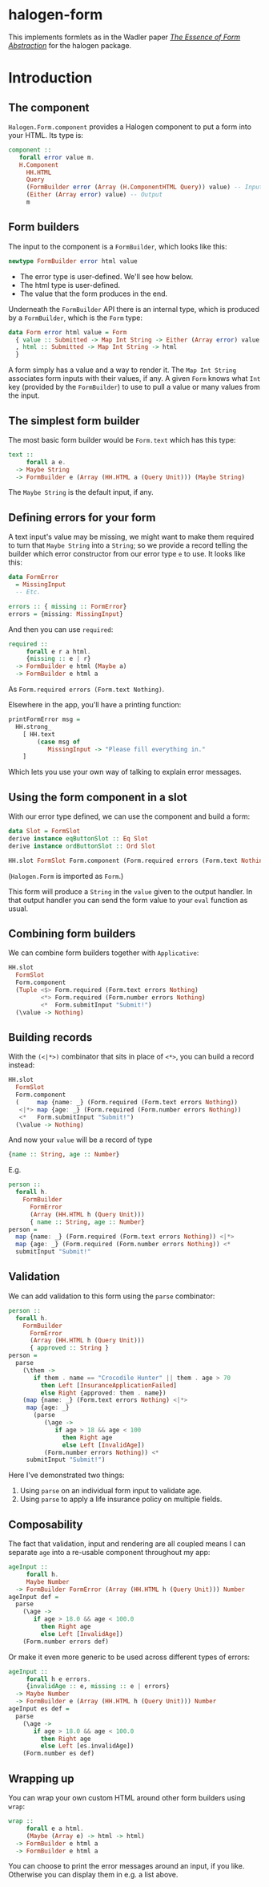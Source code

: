 # halogen-form

This implements formlets as in the Wadler paper
[_The Essence of Form Abstraction_](http://homepages.inf.ed.ac.uk/slindley/papers/formlets-essence.pdf)
for the halogen package.

# Introduction

## The component

`Halogen.Form.component` provides a Halogen component to put a form
into your HTML. Its type is:

```haskell
component ::
   forall error value m.
   H.Component
     HH.HTML
     Query
     (FormBuilder error (Array (H.ComponentHTML Query)) value) -- Input
     (Either (Array error) value) -- Output
     m
```

## Form builders

The input to the component is a `FormBuilder`, which looks like this:

``` haskell
newtype FormBuilder error html value
```

* The error type is user-defined. We'll see how below.
* The html type is user-defined.
* The value that the form produces in the end.

Underneath the `FormBuilder` API there is an internal type, which is
produced by a `FormBuilder`, which is the `Form` type:

``` haskell
data Form error html value = Form
  { value :: Submitted -> Map Int String -> Either (Array error) value
  , html :: Submitted -> Map Int String -> html
  }
```

A form simply has a value and a way to render it. The `Map Int String`
associates form inputs with their values, if any. A given `Form` knows
what `Int` key (provided by the `FormBuilder`) to use to pull a value
or many values from the input.

## The simplest form builder

The most basic form builder would be `Form.text` which has this type:

```haskell
text ::
     forall a e.
  -> Maybe String
  -> FormBuilder e (Array (HH.HTML a (Query Unit))) (Maybe String)
```

The `Maybe String` is the default input, if any.

## Defining errors for your form

A text input's value may be missing, we might want to make them
required to turn that `Maybe String` into a `String`; so we provide a
record telling the builder which error constructor from our error type
`e` to use. It looks like this:

``` haskell
data FormError
  = MissingInput
  -- Etc.

errors :: { missing :: FormError}
errors = {missing: MissingInput}
```

And then you can use `required`:

``` haskell
required ::
     forall e r a html.
     {missing :: e | r}
  -> FormBuilder e html (Maybe a)
  -> FormBuilder e html a
```

As `Form.required errors (Form.text Nothing)`.

Elsewhere in the app, you'll have a printing function:

``` haskell
printFormError msg =
  HH.strong_
    [ HH.text
        (case msg of
           MissingInput -> "Please fill everything in."
    ]
```

Which lets you use your own way of talking to explain error messages.

## Using the form component in a slot

With our error type defined, we can use the component and build a
form:

``` haskell
data Slot = FormSlot
derive instance eqButtonSlot :: Eq Slot
derive instance ordButtonSlot :: Ord Slot

HH.slot FormSlot Form.component (Form.required errors (Form.text Nothing)) (\value -> Nothing)
```

(`Halogen.Form` is imported as `Form`.)

This form will produce a `String` in the `value` given to the output
handler. In that output handler you can send the form value to your
`eval` function as usual.

## Combining form builders

We can combine form builders together with `Applicative`:

```haskell
HH.slot
  FormSlot
  Form.component
  (Tuple <$> Form.required (Form.text errors Nothing)
         <*> Form.required (Form.number errors Nothing)
         <*  Form.submitInput "Submit!")
  (\value -> Nothing)
```

## Building records

With the `(<|*>)` combinator that sits in place of `<*>`, you can
build a record instead:

```haskell
HH.slot
  FormSlot
  Form.component
  (     map {name: _} (Form.required (Form.text errors Nothing))
   <|*> map {age: _} (Form.required (Form.number errors Nothing))
   <*   Form.submitInput "Submit!")
  (\value -> Nothing)
```

And now your `value` will be a record of type

``` haskell
{name :: String, age :: Number}
```

E.g.

```haskell
person ::
  forall h.
    FormBuilder
      FormError
      (Array (HH.HTML h (Query Unit)))
      { name :: String, age :: Number}
person =
  map {name: _} (Form.required (Form.text errors Nothing)) <|*>
  map {age: _} (Form.required (Form.number errors Nothing)) <*
  submitInput "Submit!"
```

## Validation

We can add validation to this form using the `parse` combinator:

``` haskell
person ::
  forall h.
    FormBuilder
      FormError
      (Array (HH.HTML h (Query Unit)))
      { approved :: String }
person =
  parse
    (\them ->
       if them . name == "Crocodile Hunter" || them . age > 70
         then Left [InsuranceApplicationFailed]
         else Right {approved: them . name})
    (map {name: _} (Form.text errors Nothing) <|*>
     map {age: _}
       (parse
          (\age ->
             if age > 18 && age < 100
               then Right age
               else Left [InvalidAge])
          (Form.number errors Nothing)) <*
     submitInput "Submit!")
```

Here I've demonstrated two things:

1. Using `parse` on an individual form input to validate age.
2. Using `parse` to apply a life insurance policy on multiple
   fields.

## Composability

The fact that validation, input and rendering are all coupled means I
can separate `age` into a re-usable component throughout my app:

```haskell
ageInput ::
     forall h.
     Maybe Number
  -> FormBuilder FormError (Array (HH.HTML h (Query Unit))) Number
ageInput def =
  parse
    (\age ->
       if age > 18.0 && age < 100.0
         then Right age
         else Left [InvalidAge])
    (Form.number errors def)
```

Or make it even more generic to be used across different types of
errors:

``` haskell
ageInput ::
     forall h e errors.
     {invalidAge :: e, missing :: e | errors}
  -> Maybe Number
  -> FormBuilder e (Array (HH.HTML h (Query Unit))) Number
ageInput es def =
  parse
    (\age ->
       if age > 18.0 && age < 100.0
         then Right age
         else Left [es.invalidAge])
    (Form.number es def)
```

## Wrapping up

You can wrap your own custom HTML around other form builders using
`wrap`:


``` haskell
wrap ::
     forall e a html.
     (Maybe (Array e) -> html -> html)
  -> FormBuilder e html a
  -> FormBuilder e html a
```

You can choose to print the error messages around an input, if you
like. Otherwise you can display them in e.g. a list above.
